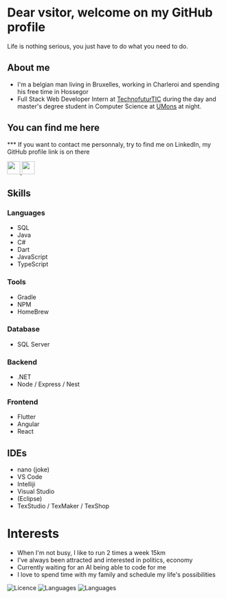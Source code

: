 # Dear vsitor,  welcome on my GitHub profile
Life is nothing serious, you just have to do what you need to do.
## About me
 - I'm a belgian man living in Bruxelles, working in Charleroi and 
spending his free time in Hossegor
 - Full Stack Web Developer Intern at 
[TechnofuturTIC](https://www.technofuturtic.be/) 
during the day and master's degree student in Computer Science at 
[UMons](https://www.umons.be/) at night.
## You can find me here
***  If you want to contact me personnaly, try to find me on LinkedIn, my GitHub profile link is on there

<a href="https://github.com/BGGBGIBS"><img 
src="https://cdn-icons-png.flaticon.com/512/25/25231.png" width="30" 
height="30">
</a>
<a href="https://gitlab.com/BGGBGIBS"><img 
src="https://cdn-icons-png.flaticon.com/512/25/25231.png" width="30" 
height="30">
</a>

## Skills
### Languages
- SQL
- Java
- C#
- Dart
- JavaScript
- TypeScript
### Tools
- Gradle
- NPM
- HomeBrew
### Database
- SQL Server
### Backend 
- .NET
- Node / Express / Nest
### Frontend
- Flutter
- Angular
- React 
## IDEs
- nano (joke)
- VS Code
- Intelliji
- Visual Studio
- (Eclipse)
- TexStudio / TexMaker / TexShop

# Interests
- When I'm not busy, I like to run 2 times a week 15km
- I've always been attracted and interested in politics, economy
- Currently waiting for an AI being able to code for me
- I love to spend time with my family and schedule my life's possibilities


![Licence](https://img.shields.io/badge/Licence-GIBS-black)
![Languages](https://img.shields.io/badge/Languages-French,_English,_Dutch-orange)
![Languages](https://img.shields.io/badge/Platforms-Android,_iOS,_MacOS,_Linux,_Web-blue)

